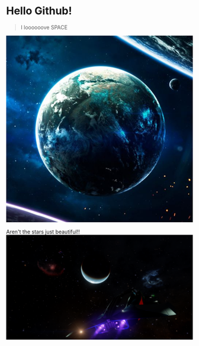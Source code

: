 # Hello Github!

> I loooooove SPACE

!["Explore the stars"](/resources/earth-cosmos-stars.jpg)

 Aren't the stars just beautiful!!
!["Space"](/resources/Space.png)
